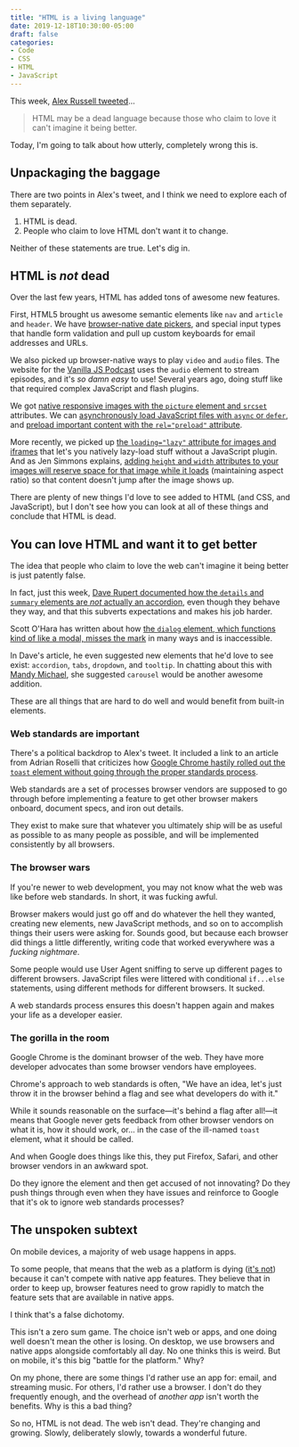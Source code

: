 ```yaml
---
title: "HTML is a living language"
date: 2019-12-18T10:30:00-05:00
draft: false
categories:
- Code
- CSS
- HTML
- JavaScript
---
```


This week, [Alex Russell tweeted](https://twitter.com/slightlylate/status/1206765639777443840)...

> HTML may be a dead language because those who claim to love it can't imagine it being better.

Today, I'm going to talk about how utterly, completely wrong this is.

## Unpackaging the baggage

There are two points in Alex's tweet, and I think we need to explore each of them separately.

1. HTML is dead.
2. People who claim to love HTML don't want it to change.

Neither of these statements are true. Let's dig in.

## HTML is *not* dead

Over the last few years, HTML has added tons of awesome new features.

First, HTML5 brought us awesome semantic elements like `nav` and `article` and `header`. We have [browser-native date pickers](/how-to-check-if-a-browser-supports-native-input-date-pickers/), and special input types that handle form validation and pull up custom keyboards for email addresses and URLs.

We also picked up browser-native ways to play `video` and `audio` files. The website for the [Vanilla JS Podcast](https://vanillajspodcast.com) uses the `audio` element to stream episodes, and it's *so damn easy* to use! Several years ago, doing stuff like that required complex JavaScript and flash plugins.

We got [native responsive images with the `picture` element and `srcset`](/better-responsive-images/) attributes. We can [asynchronously load JavaScript files with `async` or `defer`](/when-should-you-add-the-defer-attribute-to-the-script-element/), and [preload important content with the `rel="preload"` attribute](https://developer.mozilla.org/en-US/docs/Web/HTML/Preloading_content).

More recently, we picked up [the `loading="lazy"` attribute for images and iframes](https://developer.mozilla.org/en-US/docs/Web/HTML/Attributes) that let's you natively lazy-load stuff without a JavaScript plugin. And as Jen Simmons explains, [adding `height` and `width` attributes to your images will reserve space for that image while it loads](https://www.youtube.com/watch?v=4-d_SoCHeWE&t=513s) (maintaining aspect ratio) so that content doesn't jump after the image shows up.

There are plenty of new things I'd love to see added to HTML (and CSS, and JavaScript), but I don't see how you can look at all of these things and conclude that HTML is dead.

## You can love HTML and want it to get better

The idea that people who claim to love the web can't imagine it being better is just patently false.

In fact, just this week, [Dave Rupert documented how the `details` and `summary` elements are *not* actually an accordion](https://daverupert.com/2019/12/why-details-is-not-an-accordion/), even though they behave they way, and that this subverts expectations and makes his job harder.

Scott O'Hara has written about how [the `dialog` element, which functions kind of like a modal, misses the mark](https://www.scottohara.me/blog/2019/03/05/open-dialog.html) in many ways and is inaccessible.

In Dave's article, he even suggested new elements that he'd love to see exist: `accordion`, `tabs`, `dropdown`, and `tooltip`. In chatting about this with [Mandy Michael](https://twitter.com/Mandy_Kerr), she suggested `carousel` would be another awesome addition.

These are all things that are hard to do well and would benefit from built-in elements.

### Web standards are important

There's a political backdrop to Alex's tweet. It included a link to an article from Adrian Roselli that criticizes how [Google Chrome hastily rolled out the `toast` element without going through the proper standards process](https://adrianroselli.com/2019/06/scraping-burned-toast.html).

Web standards are a set of processes browser vendors are supposed to go through before implementing a feature to get other browser makers onboard, document specs, and iron out details.

They exist to make sure that whatever you ultimately ship will be as useful as possible to as many people as possible, and will be implemented consistently by all browsers.

### The browser wars

If you're newer to web development, you may not know what the web was like before web standards. In short, it was fucking awful.

Browser makers would just go off and do whatever the hell they wanted, creating new elements, new JavaScript methods, and so on to accomplish things their users were asking for. Sounds good, but because each browser did things a little differently, writing code that worked everywhere was a *fucking nightmare*.

Some people would use User Agent sniffing to serve up different pages to different browsers. JavaScript files were littered with conditional `if...else` statements, using different methods for different browsers. It sucked.

A web standards process ensures this doesn't happen again and makes your life as a developer easier.

### The gorilla in the room

Google Chrome is the dominant browser of the web. They have more developer advocates than some browser vendors have employees.

Chrome's approach to web standards is often, "We have an idea, let's just throw it in the browser behind a flag and see what developers do with it."

While it sounds reasonable on the surface&mdash;it's behind a flag after all!&mdash;it means that Google never gets feedback from other browser vendors on what it is, how it should work, or... in the case of the ill-named `toast` element, what it should be called.

And when Google does things like this, they put Firefox, Safari, and other browser vendors in an awkward spot.

Do they ignore the element and then get accused of not innovating? Do they push things through even when they have issues and reinforce to Google that it's ok to ignore web standards processes?

## The unspoken subtext

On mobile devices, a majority of web usage happens in apps.

To some people, that means that the web as a platform is dying ([it's not](/the-web-is-not-dying/)) because it can't compete with native app features. They believe that in order to keep up, browser features need to grow rapidly to match the feature sets that are available in native apps.

I think that's a false dichotomy.

This isn't a zero sum game. The choice isn't web or apps, and one doing well doesn't mean the other is losing. On desktop, we use browsers and native apps alongside comfortably all day. No one thinks this is weird. But on mobile, it's this big "battle for the platform." Why?

On my phone, there are some things I'd rather use an app for: email, and streaming music. For others, I'd rather use a browser. I don't do they frequently enough, and the overhead of *another app* isn't worth the benefits. Why is this a bad thing?

So no, HTML is not dead. The web isn't dead. They're changing and growing. Slowly, deliberately slowly, towards a wonderful future.
